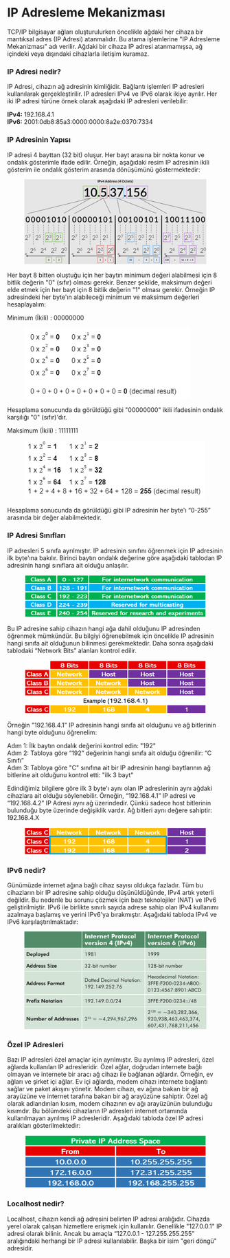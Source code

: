 # IP Adresleme Mekanizması

TCP/IP bilgisayar ağları oluşturulurken öncelikle ağdaki her cihaza bir mantıksal adres (IP Adresi) atanmalıdır. Bu atama işlemlerine "IP Adresleme Mekanizması" adı verilir. Ağdaki bir cihaza IP adresi atanmamışsa, ağ içindeki veya dışındaki cihazlarla iletişim kuramaz.

### **IP Adresi nedir?**

IP Adresi, cihazın ağ adresinin kimliğidir. Bağlantı işlemleri IP adresleri kullanılarak gerçekleştirilir. IP adresleri IPv4 ve IPv6 olarak ikiye ayrılır. Her iki IP adresi türüne örnek olarak aşağıdaki IP adresleri verilebilir:

**IPv4:** 192.168.4.1\
**IPv6:** 2001:0db8:85a3:0000:0000:8a2e:0370:7334

### **IP Adresinin Yapısı**

IP adresi 4 bayttan (32 bit) oluşur. Her bayt arasına bir nokta konur ve ondalık gösterimle ifade edilir. Örneğin, aşağıdaki resim IP adresinin ikili gösterim ile ondalık gösterim arasında dönüşümünü göstermektedir:

<figure><img src="../../.gitbook/assets/IP1-1.png" alt=""><figcaption></figcaption></figure>

Her bayt 8 bitten oluştuğu için her baytın minimum değeri alabilmesi için 8 bitlik değerin "0" (sıfır) olması gerekir. Benzer şekilde, maksimum değeri elde etmek için her bayt için 8 bitlik değerin "1" olması gerekir. Örneğin IP adresindeki her byte'ın alabileceği minimum ve maksimum değerleri hesaplayalım:

Minimum (İkili) : 00000000

<figure><img src="../../.gitbook/assets/binary-1.png" alt=""><figcaption></figcaption></figure>

Hesaplama sonucunda da görüldüğü gibi "00000000" ikili ifadesinin ondalık karşılığı "0" (sıfır)'dır.

Maksimum (İkili) : 11111111

<figure><img src="../../.gitbook/assets/binary-2.png" alt=""><figcaption></figcaption></figure>

Hesaplama sonucunda da görüldüğü gibi IP adresinin her byte'ı “0-255” arasında bir değer alabilmektedir.

### **IP Adresi Sınıfları**

IP adresleri 5 sınıfa ayrılmıştır. IP adresinin sınıfını öğrenmek için IP adresinin ilk byte'ına bakılır. Birinci baytın ondalık değerine göre aşağıdaki tablodan IP adresinin hangi sınıflara ait olduğu anlaşılır.

<figure><img src="../../.gitbook/assets/ip2.png" alt=""><figcaption></figcaption></figure>

Bu IP adresine sahip cihazın hangi ağa dahil olduğunu IP adresinden öğrenmek mümkündür. Bu bilgiyi öğrenebilmek için öncelikle IP adresinin hangi sınıfa ait olduğunun bilinmesi gerekmektedir. Daha sonra aşağıdaki tablodaki “Network Bits” alanları kontrol edilir.

<figure><img src="../../.gitbook/assets/ip3.png" alt=""><figcaption></figcaption></figure>

Örneğin "192.168.4.1" IP adresinin hangi sınıfa ait olduğunu ve ağ bitlerinin hangi byte olduğunu öğrenelim:

Adım 1: İlk baytın ondalık değerini kontrol edin: "192"\
Adım 2: Tabloya göre “192” değerinin hangi sınıfa ait olduğu öğrenilir: “C Sınıfı”\
Adım 3: Tabloya göre "C" sınıfına ait bir IP adresinin hangi baytlarının ağ bitlerine ait olduğunu kontrol etti: "ilk 3 bayt"

Edindiğimiz bilgilere göre ilk 3 byte'ı aynı olan IP adreslerinin aynı ağdaki cihazlara ait olduğu söylenebilir. Örneğin, “192.168.4.1” IP adresi ve “192.168.4.2” IP Adresi aynı ağ üzerindedir. Çünkü sadece host bitlerinin bulunduğu byte üzerinde değişiklik vardır. Ağ bitleri aynı değere sahiptir: 192.168.4.X

<figure><img src="../../.gitbook/assets/ip4.png" alt=""><figcaption></figcaption></figure>

### **IPv6 nedir?**

Günümüzde internet ağına bağlı cihaz sayısı oldukça fazladır. Tüm bu cihazların bir IP adresine sahip olduğu düşünüldüğünde, IPv4 artık yeterli değildir. Bu nedenle bu sorunu çözmek için bazı teknolojiler (NAT) ve IPv6 geliştirilmiştir. IPv6 ile birlikte sınırlı sayıda adrese sahip olan IPv4 kullanımı azalmaya başlamış ve yerini IPv6'ya bırakmıştır. Aşağıdaki tabloda IPv4 ve IPv6 karşılaştırılmaktadır:

<figure><img src="../../.gitbook/assets/ip5.png" alt=""><figcaption></figcaption></figure>

### **Özel IP Adresleri**

Bazı IP adresleri özel amaçlar için ayrılmıştır. Bu ayrılmış IP adresleri, özel ağlarda kullanılan IP adresleridir. Özel ağlar, doğrudan internete bağlı olmayan ve internete bir aracı ağ cihazı ile bağlanan ağlardır. Örneğin, ev ağları ve şirket içi ağlar. Ev içi ağlarda, modem cihazı internete bağlantı sağlar ve paket akışını yönetir. Modem cihazı, ev ağına bakan bir ağ arayüzüne ve internet tarafına bakan bir ağ arayüzüne sahiptir. Özel ağ olarak adlandırılan kısım, modem cihazının ev ağı arayüzünün bulunduğu kısımdır. Bu bölümdeki cihazların IP adresleri internet ortamında kullanılmayan ayrılmış IP adresleridir. Aşağıdaki tabloda özel IP adresi aralıkları gösterilmektedir:

<figure><img src="../../.gitbook/assets/ip6.png" alt=""><figcaption></figcaption></figure>

### **Localhost nedir?**

Localhost, cihazın kendi ağ adresini belirten IP adresi aralığıdır. Cihazda yerel olarak çalışan hizmetlere erişmek için kullanılır. Genellikle "127.0.0.1" IP adresi olarak bilinir. Ancak bu amaçla “127.0.0.1 - 127.255.255.255” aralığındaki herhangi bir IP adresi kullanılabilir. Başka bir isim "geri döngü" adresidir.
